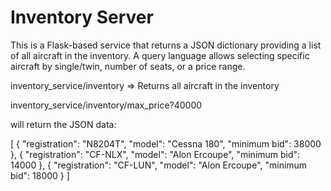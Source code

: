 # Inventory Server

This is a Flask-based service that returns a JSON dictionary providing
a list of all aircraft in the inventory.  A query language allows selecting
specific aircraft by single/twin, number of seats, or a price range.

inventory_service/inventory
    => Returns all aircraft in the inventory
    
inventory_service/inventory/max_price?40000

will return the JSON data:

[
 {  "registration": "N8204T",
    "model": "Cessna 180",
    "minimum bid": 38000
  },
  { "registration": "CF-NLX",
    "model": "Alon Ercoupe",
    "minimum bid": 14000
  },
  { "registration": "CF-LUN",
    "model": "Alon Ercoupe",
    "minimum bid": 18000
  }
]
